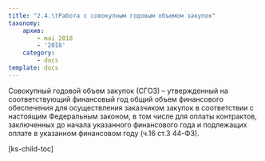 ```yaml
---
title: "2.4.\tРабота с совокупным годовым объемом закупок"
taxonomy:
    архив:
        - mai_2018
        - '2018'
    category:
        - docs
template: docs
---
```


Совокупный годовой объем закупок (СГОЗ) – утвержденный на соответствующий финансовый год общий объем финансового обеспечения для осуществления заказчиком закупок в соответствии с настоящим Федеральным законом, в том числе для оплаты контрактов, заключенных до начала указанного финансового года и подлежащих оплате в указанном финансовом году (ч.16 ст.3 44-ФЗ).

[ks-child-toc]